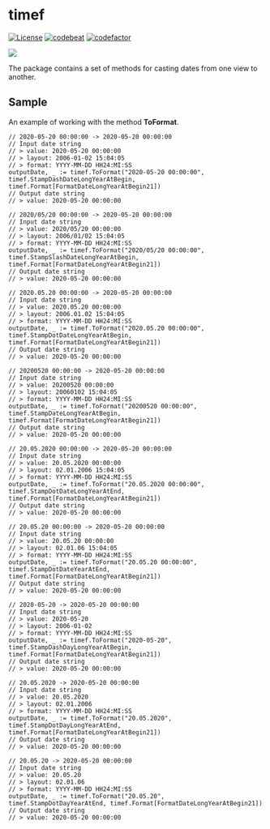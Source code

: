 # timef

[![License](https://img.shields.io/badge/license-MIT-blue.svg?label=License&maxAge=86400)](./LICENSE)
[![codebeat][1]][2] [![codefactor][3]][4]

[1]: https://codebeat.co/badges/a08a9126-60d7-4cee-b266-8277a7885467 "Codebeat"
[2]: https://codebeat.co/projects/github-com-karpovdl-timef-master "Codebeat"

[3]: https://www.codefactor.io/repository/github/karpovdl/timef/badge "CodeFactor"
[4]: https://www.codefactor.io/repository/github/karpovdl/timef "CodeFactor"

[![](resource/timef.png)](https://github.com/karpovdl/timef)

The package contains a set of methods for casting dates from one view to another.

## Sample

An example of working with the method **ToFormat**.

```
// 2020-05-20 00:00:00 -> 2020-05-20 00:00:00 
// Input date string
// > value: 2020-05-20 00:00:00
// > layout: 2006-01-02 15:04:05
// > format: YYYY-MM-DD HH24:MI:SS
outputDate, _ := timef.ToFormat("2020-05-20 00:00:00", timef.StampDashDateLongYearAtBegin, timef.Format[FormatDateLongYearAtBegin21])
// Output date string
// > value: 2020-05-20 00:00:00
```

```
// 2020/05/20 00:00:00 -> 2020-05-20 00:00:00 
// Input date string
// > value: 2020/05/20 00:00:00
// > layout: 2006/01/02 15:04:05
// > format: YYYY-MM-DD HH24:MI:SS
outputDate, _ := timef.ToFormat("2020/05/20 00:00:00", timef.StampSlashDateLongYearAtBegin, timef.Format[FormatDateLongYearAtBegin21])
// Output date string
// > value: 2020-05-20 00:00:00
```

```
// 2020.05.20 00:00:00 -> 2020-05-20 00:00:00 
// Input date string
// > value: 2020.05.20 00:00:00
// > layout: 2006.01.02 15:04:05
// > format: YYYY-MM-DD HH24:MI:SS
outputDate, _ := timef.ToFormat("2020.05.20 00:00:00", timef.StampDotDateLongYearAtBegin, timef.Format[FormatDateLongYearAtBegin21])
// Output date string
// > value: 2020-05-20 00:00:00
```

```
// 20200520 00:00:00 -> 2020-05-20 00:00:00 
// Input date string
// > value: 20200520 00:00:00
// > layout: 20060102 15:04:05
// > format: YYYY-MM-DD HH24:MI:SS
outputDate, _ := timef.ToFormat("20200520 00:00:00", timef.StampDateLongYearAtBegin, timef.Format[FormatDateLongYearAtBegin21])
// Output date string
// > value: 2020-05-20 00:00:00
```

```
// 20.05.2020 00:00:00 -> 2020-05-20 00:00:00 
// Input date string
// > value: 20.05.2020 00:00:00
// > layout: 02.01.2006 15:04:05
// > format: YYYY-MM-DD HH24:MI:SS
outputDate, _ := timef.ToFormat("20.05.2020 00:00:00", timef.StampDotDateLongYearAtEnd, timef.Format[FormatDateLongYearAtBegin21])
// Output date string
// > value: 2020-05-20 00:00:00
```

```
// 20.05.20 00:00:00 -> 2020-05-20 00:00:00 
// Input date string
// > value: 20.05.20 00:00:00
// > layout: 02.01.06 15:04:05
// > format: YYYY-MM-DD HH24:MI:SS
outputDate, _ := timef.ToFormat("20.05.20 00:00:00", timef.StampDotDateYearAtEnd, timef.Format[FormatDateLongYearAtBegin21])
// Output date string
// > value: 2020-05-20 00:00:00
```

```
// 2020-05-20 -> 2020-05-20 00:00:00 
// Input date string
// > value: 2020-05-20
// > layout: 2006-01-02
// > format: YYYY-MM-DD HH24:MI:SS
outputDate, _ := timef.ToFormat("2020-05-20", timef.StampDashDayLongYearAtBegin, timef.Format[FormatDateLongYearAtBegin21])
// Output date string
// > value: 2020-05-20 00:00:00
```

```
// 20.05.2020 -> 2020-05-20 00:00:00 
// Input date string
// > value: 20.05.2020
// > layout: 02.01.2006
// > format: YYYY-MM-DD HH24:MI:SS
outputDate, _ := timef.ToFormat("20.05.2020", timef.StampDotDayLongYearAtEnd, timef.Format[FormatDateLongYearAtBegin21])
// Output date string
// > value: 2020-05-20 00:00:00
```

```
// 20.05.20 -> 2020-05-20 00:00:00
// Input date string
// > value: 20.05.20
// > layout: 02.01.06
// > format: YYYY-MM-DD HH24:MI:SS
outputDate, _ := timef.ToFormat("20.05.20", timef.StampDotDayYearAtEnd, timef.Format[FormatDateLongYearAtBegin21])
// Output date string
// > value: 2020-05-20 00:00:00
```

